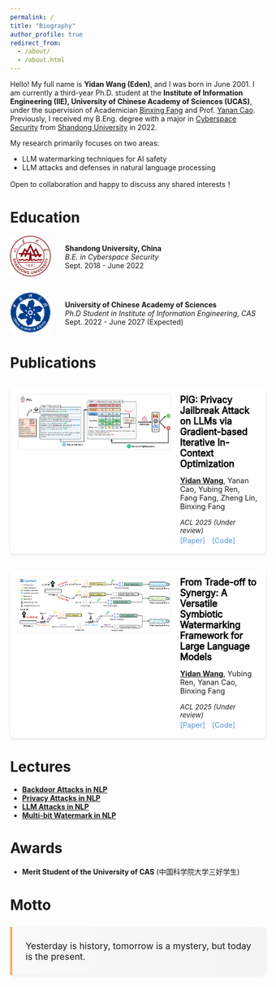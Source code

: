 ```yaml
---
permalink: /
title: "Biography"
author_profile: true
redirect_from: 
  - /about/
  - /about.html
---
```


Hello! My full name is **Yidan Wang (Eden)**, and I was born in June 2001. I am currently a third-year Ph.D. student at the **Institute of Information Engineering (IIE), University of Chinese Academy of Sciences (UCAS)**, under the supervision of Academician [Binxing Fang](https://en.wikipedia.org/wiki/Fang_Binxing)  and Prof. [Yanan Cao](https://people.ucas.ac.cn/~caoyanan). Previously, I received my B.Eng. degree with a major in [Cyberspace Security](https://cst.qd.sdu.edu.cn/) from [Shandong University](https://www.sdu.edu.cn/) in 2022.

My research primarily focuses on two areas:
- LLM watermarking techniques for AI safety
- LLM attacks and defenses in natural language processing

Open to collaboration and happy to discuss any shared interests！

# Education

<div style="display: flex; margin-bottom: 2em; align-items: center;">
    <div style="margin-right: 2em;">
        <img src="images/sdu.svg" alt="Shandong University Logo" style="width: 80px; height: auto;">
    </div>
    <div>
        <div style="font-weight: bold;">Shandong University, China</div>
        <div style="font-style: italic;">B.E. in Cyberspace Security</div>
        <div>Sept. 2018 - June 2022</div>
    </div>
</div>

<div style="display: flex; margin-bottom: 2em; align-items: center;">
    <div style="margin-right: 2em;">
        <img src="images/ucas.svg" alt="UCAS Logo" style="width: 80px; height: auto;">
    </div>
    <div>
        <div style="font-weight: bold;">University of Chinese Academy of Sciences</div>
        <div style="font-style: italic;">Ph.D Student in Institute of Information Engineering, CAS</div>
        <div>Sept. 2022 - June 2027 (Expected)</div>
    </div>
</div>

# Publications
<div class="paper-container">
<div class="paper-image">
<img src="images/PIG.png" alt="paper">
</div>
<div class="paper-text">
<div class="paper-title">PIG: Privacy Jailbreak Attack on LLMs via Gradient-based Iterative In-Context Optimization</div>
<p class="paper-authors"><strong style="text-decoration-line: underline;">Yidan Wang</strong>, Yanan Cao, Yubing Ren, Fang Fang, Zheng Lin, Binxing Fang</p>
<p class="paper-venue">ACL 2025 (Under review)</p>
<p class="paper-links"><a href="https://arxiv.org/pdf/xxx">[Paper]</a> <a href="https://github.com/redwyd/PrivacyJailbreak">[Code]</a></p>
</div>
</div>

<div class="paper-container">
<div class="paper-image">
<img src="images/SymMark.png" alt="paper">
</div>
<div class="paper-text">
<div class="paper-title">From Trade-off to Synergy: A Versatile Symbiotic Watermarking Framework for Large Language Models</div>
<p class="paper-authors"><strong style="text-decoration-line: underline;">Yidan Wang</strong>, Yubing Ren, Yanan Cao, Binxing Fang</p>
<p class="paper-venue">ACL 2025 (Under review)</p>
<p class="paper-links"><a href="https://arxiv.org/pdf/xxx">[Paper]</a> <a href="https://github.com/redwyd/SymMark">[Code]</a></p>
</div>
</div>

# Lectures

- **[Backdoor Attacks in NLP](https://github.com/redwyd/redwyd.github.io/blob/main/lectures/NLP%20Backdoor%20Attack.pdf)**
- **[Privacy Attacks in NLP](https://github.com/redwyd/redwyd.github.io/blob/main/lectures/Privacy%20Attacks%20in%20LLM.pdf)**
- **[LLM Attacks in NLP](https://github.com/redwyd/redwyd.github.io/blob/main/lectures/LLM%20Attacks%20in%20NLP.pdf)**
- **[Multi-bit Watermark in NLP](https://github.com/redwyd/redwyd.github.io/blob/main/lectures/Multi-bit%20Watermark.pdf)**

# Awards
- **Merit Student of the University of CAS** (中国科学院大学三好学生)

# Motto
<div class="intro-container">
Yesterday is history, tomorrow is a mystery, but today is the present.
</div>

<p align="center" style="padding-top: 100px;"> 
</p>

<style>
.intro-container {
  margin: 1.5em 0 2em 0;
  padding: 1.5em;
  background: linear-gradient(to right, #f9f9f9, #f3f3f3);
  border-left: 4px solid #FFA955;
  border-radius: 0 8px 8px 0;
  box-shadow: 0 3px 10px rgba(0,0,0,0.05);
  font-size: 1.1rem;
}

.intro-container p {
  margin-bottom: 1em;
}

.intro-container a {
  color: #FFA955;
  text-decoration: none;
  border-bottom: 1px dotted #FFA955;
  transition: all 0.2s ease;
}

.intro-container a:hover {
  color: #8244b8;
  border-bottom: 1px solid #8244b8;
}
  
.paper-container {
    display: flex;
    gap: 20px;
    margin: 30px 0;
    padding: 15px;
    border-radius: 8px;
    background: #fff;
    box-shadow: 0 2px 4px rgba(0,0,0,0.1);
}

hr {
    margin: 10px 0;
    height: 1px;
    background-color: #ddd;
    border: none;
}

.paper-image {
    flex: 0 0 300px;
    min-width: 0;
}

.paper-image img {
    width: 100%;
    height: auto;
    border-radius: 4px;
    border: 1px solid #eee;
}

.paper-text {
    flex: 1;
    min-width: 0;
}


.paper-title {
  font-family: "Microsoft YaHei",
  font-weight: 2000;
  -webkit-text-stroke: 0.9px black;  /* 添加描边效果使文字看起来更粗 */
  font-size: 18px;
  margin: 0 0 8px 0;
  color: #000;
}

.paper-authors {
  font-family: "Microsoft YaHei",
   margin: 2px 0;
    font-size: 14.5px;         /* 调小作者字体 */
    color: rgba(0,0,0,0.9);    /* 更自然的灰色 */
    font-weight: 400;          /* 更细的字重 */
}

.paper-venue {
   font-family: "Microsoft YaHei",
    color: #d83931;
    font-style: italic;
    font-size: 0.95em;
    margin: 3px 0;
}

.paper-links {
  font-family: "Microsoft YaHei",
    font-size: 0.9em;
    margin: 3px 0;
}

.paper-links a {
    margin-right: 10px;
    color: #4A90E2;
    text-decoration: none;
    transition: color 0.2s ease;
}

.paper-links a:hover {
    color: #357ABD;
}

@media (max-width: 768px) {
    .paper-container {
        flex-direction: column;
    }
    
    .paper-image {
        flex: 0 0 auto;
        width: 100%;
    }
}
</style>
